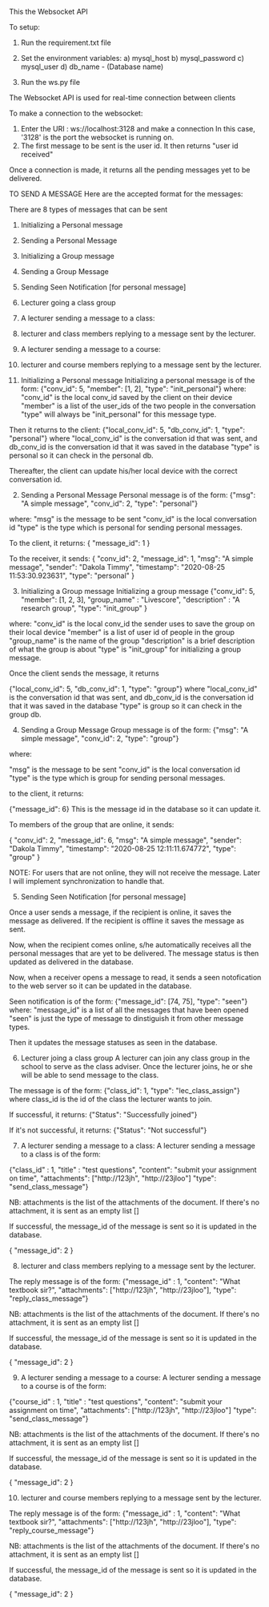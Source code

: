 This the Websocket API

To setup:
1) Run the requirement.txt file
2) Set the environment variables:
    a) mysql_host
    b) mysql_password
    c) mysql_user
    d) db_name - (Database name)

3) Run the ws.py file

The Websocket API is used for real-time connection between clients

To make a connection to the websocket:
1) Enter the URI : ws://localhost:3128   and make a connection            In this case, '3128' is the port the websocket is running on. 
2) The first message to be sent is the user id. It then returns "user id <id> received"

Once a connection is made, it returns all the pending messages yet to be delivered. 

TO SEND A MESSAGE
Here are the accepted format for the messages:

There are 8 types of messages that can be sent
1) Initializing a Personal message
2) Sending a Personal Message
3) Initializing a Group message
4) Sending a Group Message
5) Sending Seen Notification [for personal message]
6) Lecturer going a class group
7) A lecturer sending a message to a class:
8) lecturer and class members replying to a message sent by the lecturer.
9) A lecturer sending a message to a course:
10) lecturer and course members replying to a message sent by the lecturer.



1) Initializing a Personal message
Initializing a personal message is of the form: {"conv_id": 5, "member": [1, 2], "type": "init_personal"}
where:
"conv_id" is the local conv_id saved by the client on their device
"member" is a list of the user_ids of the two people in the conversation
"type" will always be "init_personal" for this message type. 

Then it returns to the client:
{"local_conv_id": 5, "db_conv_id": 1, "type": "personal"}
where "local_conv_id" is the conversation id that was sent, and
db_conv_id  is the conversation id that it was saved in the database
"type" is personal so it can check in the personal db.

Thereafter, the client can update his/her local device with the correct conversation id. 


2) Sending a Personal Message
Personal message is of the form:  {"msg": "A simple message", "conv_id": 2, "type": "personal"}

where:
 "msg" is the message to be sent
 "conv_id" is the local conversation id
 "type" is the type which is personal for sending personal messages.

 To the client, it returns:
 {
    "message_id": 1
 }

 To the receiver, it sends:
 {
    "conv_id": 2,
    "message_id": 1,
    "msg": "A simple message",
    "sender": "Dakola Timmy",
    "timestamp": "2020-08-25 11:53:30.923631",
    "type": "personal"
 }




3) Initializing a Group message
Initializing a group message {"conv_id": 5, "member": [1, 2, 3], "group_name" : "Livescore", "description" : "A research group", "type": "init_group" }

where:
"conv_id" is the local conv_id the sender uses to save the group on their local device
"member" is a list of user id of people in the group
"group_name" is the name of the group
"description" is a brief description of what the group is about
"type" is "init_group" for initializing a group message.

Once the client sends the message, it returns

{"local_conv_id": 5, "db_conv_id": 1, "type": "group"}
where "local_conv_id" is the conversation id that was sent, and
db_conv_id  is the conversation id that it was saved in the database
"type" is group so it can check in the group db.



4) Sending a Group Message
Group message is of the form: 
{"msg": "A simple message", "conv_id": 2, "type": "group"}

where:

 "msg" is the message to be sent
 "conv_id" is the local conversation id
 "type" is the type which is group for sending personal messages.

to the client, it returns:

{"message_id": 6}
This is the message id in the database so it can update it. 


To members of the group that are online, it sends:

{
    "conv_id": 2,
    "message_id": 6,
    "msg": "A simple message",
    "sender": "Dakola Timmy",
    "timestamp": "2020-08-25 12:11:11.674772",
    "type": "group"
}

NOTE: For users that are not online, they will not receive the message. Later I will implement synchronization to handle that. 




5) Sending Seen Notification [for personal message]

Once a user sends a message, if the recipient is online, it saves the message as delivered. 
If the recipient is offline it saves the message as sent. 

Now, when the recipient comes online, s/he automatically receives all the personal messages that are yet to be delivered. The message status is then updated as delivered in the database. 

Now, when a receiver opens a message to read, it sends a seen notofication to the web server so it can be updated in the database. 

Seen notification is of the form: {"message_id": [74, 75], "type": "seen"}
where:
"message_id" is a list of all the messages that have been opened
"seen" is just the type of message to dinstiguish it from other message types. 

Then it updates the message statuses as seen in the database.


6) Lecturer joing a class group
A lecturer can join any class group in the school to serve as the class adviser. Once the lecturer joins, he or she will be able to send message to the class.

The message is of the form: {"class_id": 1, "type": "lec_class_assign"}
where class_id is the id of the class the lecturer wants to join.

If successful, it returns: {"Status": "Successfully joined"}

If it's not successful, it returns: {"Status": "Not successful"}


7) A lecturer sending a message to a class:
A lecturer sending a message to a class is of the form:

{"class_id" : 1, "title" : "test questions", "content": "submit your assignment on time", "attachments": ["http://123jh", "http://23jloo"] "type": "send_class_message"}

NB: attachments is the list of the attachments of the document. If there's no attachment, it is sent as an empty list []

If successful, the message_id of the message is sent so it is updated in the database.

{
    "message_id": 2
}


8) lecturer and class members replying to a message sent by the lecturer.

The reply message is of the form: {"message_id" : 1, "content": "What textbook sir?", "attachments": ["http://123jh", "http://23jloo"], "type": "reply_class_message"}

NB: attachments is the list of the attachments of the document. If there's no attachment, it is sent as an empty list []

If successful, the message_id of the message is sent so it is updated in the database.

{
    "message_id": 2
}



9) A lecturer sending a message to a course:
A lecturer sending a message to a course is of the form:

{"course_id" : 1, "title" : "test questions", "content": "submit your assignment on time", "attachments": ["http://123jh", "http://23jloo"] "type": "send_class_message"}

NB: attachments is the list of the attachments of the document. If there's no attachment, it is sent as an empty list []

If successful, the message_id of the message is sent so it is updated in the database.

{
    "message_id": 2
}


10) lecturer and course members replying to a message sent by the lecturer.

The reply message is of the form: {"message_id" : 1, "content": "What textbook sir?", "attachments": ["http://123jh", "http://23jloo"], "type": "reply_course_message"}

NB: attachments is the list of the attachments of the document. If there's no attachment, it is sent as an empty list []

If successful, the message_id of the message is sent so it is updated in the database.

{
    "message_id": 2
}





